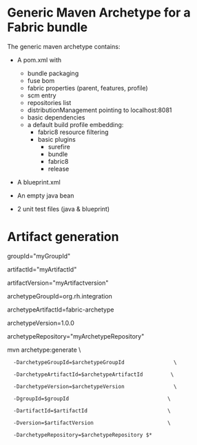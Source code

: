 # Generic Maven Archetype for a Fabric bundle
The generic maven archetype contains:
 * A pom.xml with
   - bundle packaging
   - fuse bom
   - fabric properties (parent, features, profile)
   - scm entry
   - repositories list
   - distributionManagement pointing to localhost:8081
   - basic dependencies
   - a default build profile embedding:
      - fabric8 resource filtering
      - basic plugins
         - surefire
         - bundle
         - fabric8
         - release

 * A blueprint.xml         

 * An empty java bean

 * 2 unit test files (java & blueprint)


# Artifact generation
groupId="myGroupId" 

artifactId="myArtifactId" 

artifactVersion="myArtifactversion"

archetypeGroupId=org.rh.integration 

archetypeArtifactId=fabric-archetype 

archetypeVersion=1.0.0

archetypeRepository="myArchetypeRepository"



mvn archetype:generate                                  \

      -DarchetypeGroupId=$archetypeGroupId                \

      -DarchetypeArtifactId=$archetypeArtifactId         \

      -DarchetypeVersion=$archetypeVersion                \

      -DgroupId=$groupId                                \

      -DartifactId=$artifactId                          \

      -Dversion=$artifactVersion                        \

      -DarchetypeRepository=$archetypeRepository $*



